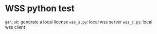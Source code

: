 # WSS python test

`gen.sh`: generate a local license
`wss_s.py`: local wss server
`wss_c.py`: local wss client
